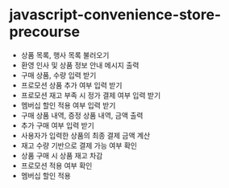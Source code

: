 # javascript-convenience-store-precourse

- 상품 목록, 행사 목록 불러오기
- 환영 인사 및 상품 정보 안내 메시지 출력
- 구매 상품, 수량 입력 받기
- 프로모션 상품 추가 여부 입력 받기 
- 프로모션 재고 부족 시 정가 결제 여부 입력 받기
- 멤버십 할인 적용 여부 입력 받기
- 구매 상품 내역, 증정 상품 내역, 금액 출력
- 추가 구매 여부 입력 받기
- 사용자가 입력한 상품의 최종 결제 금액 계산
- 재고 수량 기반으로 결제 가능 여부 확인
- 상품 구매 시 상품 재고 차감
- 프로모션 적용 여부 확인
- 멤버십 할인 적용